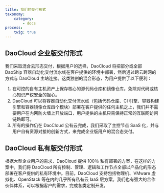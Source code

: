 ```yaml
---
title: 我们的交付形式
taxonomy:
    category:
        - docs
process:
    twig: true
---
```


## DaoCloud 企业版交付形式

我们采取混合云形态交付，根据用户的选择，DaoCloud 将把部分或全部 DaoShip 容器自动化交付流水线在客户提供的环境中部署，然后通过跨云跨网的方式与 DaoCloud 主站连接。这类独创的混合形态，为用户提供了以下便利：

1. 在可控的自有主机资产上保存核心的源代码仓库和镜像仓库，免除对代码或核心知识产权安全的担心。
2. DaoCloud 可以将容器自动化交付流水线（包括代码仓库、CI 引擎、容器构建引擎和容器镜像仓库四个模块）部署在客户提供的任何主机之上，我们并不需要用户在内网防火墙上开放端口，用户提供的主机只需保持正常的互联网访问链路即可。
3. 所有的操作仍在 DaoCloud 公有云完成，我们采取了主控节点 SaaS 化，并与用户自有资源对接的创新方式，来完成企业版用户的混合态交付。

## DaoCloud 私有版交付形式

根据大型企业用户的需求，DaoCloud 提供 100％ 私有部署的方案，在这样的方案中，我们将 DaoCloud 所有控制、管理、逻辑和工作节点全部以产品化的形态部署在客户提供的私有环境中。目前，DaoCloud 支持包括物理机、VMware 虚拟化、OpenStack 等在内的几乎所有私有云 IaaS 层方案。我们也有强大的合作伙伴体系，可以根据客户的需求，完成各类定制开发。